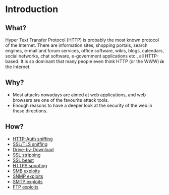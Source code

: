 # Introduction

## What?

Hyper Text Transfer Protocol (HTTP) is probably the most known protocol of the Internet. There are information 
sites, shopping portals, search engines, e-mail and forum services, office software, wikis, blogs, calendars, 
social networks, chat software, e-government applications etc., all HTTP-based. 
It is so dominant that many people even think HTTP (or the WWW) ***is*** the Internet. 

## Why?

* Most attacks nowadays are aimed at web applications, and web browsers are one of the favourite attack tools. 
* Enough reasons to have a deeper look at the security of the web in these directions.

## How?

* [HTTP-Auth sniffing](auth-sniffing.md)
* [SSL/TLS sniffing](ssl-tls-sniffing.md)
* [Drive-by-Download](drive-by-download.md)
* [SSL stripping](ssl-stripping.md)
* [SSL beast](ssl-beast.md)
* [HTTPS spoofing](https-spoofing.md)
* [SMB exploits](smb.md)
* [SNMP exploits](snmp.md)
* [SMTP exploits](smtp.md)
* [FTP exploits](ftp.md)
